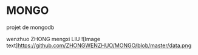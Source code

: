 # MONGO

projet de mongodb

wenzhuo ZHONG   mengxi LIU
 ![Image text]https://github.com/ZHONGWENZHUO/MONGO/blob/master/data.png
